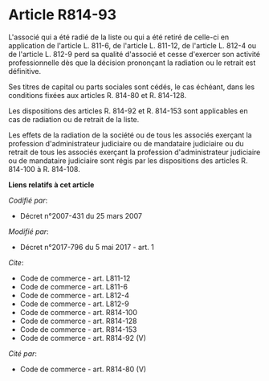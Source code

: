 # Article R814-93

L'associé qui a été radié de la liste ou qui a été retiré de celle-ci en application de l'article L. 811-6, de l'article L.
811-12, de l'article L. 812-4 ou de l'article L. 812-9 perd sa qualité d'associé et cesse d'exercer son activité
professionnelle dès que la décision prononçant la radiation ou le retrait est définitive.

Ses titres de capital ou parts sociales sont cédés, le cas échéant, dans les conditions fixées aux articles R. 814-80 et R.
814-128.

Les dispositions des articles R. 814-92 et R. 814-153 sont applicables en cas de radiation ou de retrait de la liste.

Les effets de la radiation de la société ou de tous les associés exerçant la profession d'administrateur judiciaire ou de
mandataire judiciaire ou du retrait de tous les associés exerçant la profession d'administrateur judiciaire ou de mandataire
judiciaire sont régis par les dispositions des articles R. 814-100 à R. 814-108.

**Liens relatifs à cet article**

_Codifié par_:

  - Décret n°2007-431 du 25 mars 2007

_Modifié par_:

  - Décret n°2017-796 du 5 mai 2017 - art. 1

_Cite_:

  - Code de commerce - art. L811-12
  - Code de commerce - art. L811-6
  - Code de commerce - art. L812-4
  - Code de commerce - art. L812-9
  - Code de commerce - art. R814-100
  - Code de commerce - art. R814-128
  - Code de commerce - art. R814-153
  - Code de commerce - art. R814-92 (V)

_Cité par_:

  - Code de commerce - art. R814-80 (V)
